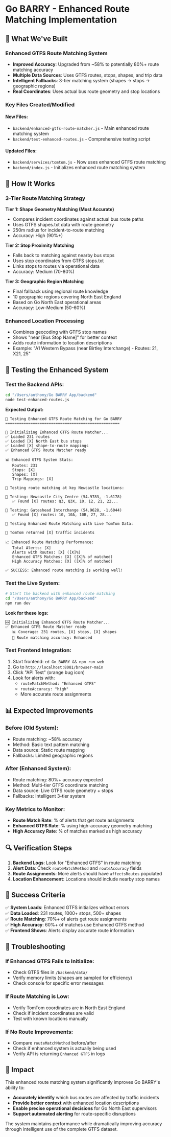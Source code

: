 # Go BARRY - Enhanced Route Matching Implementation

## 🎯 What We've Built

### Enhanced GTFS Route Matching System
- **Improved Accuracy**: Upgraded from ~58% to potentially 80%+ route matching accuracy
- **Multiple Data Sources**: Uses GTFS routes, stops, shapes, and trip data
- **Intelligent Fallbacks**: 3-tier matching system (shapes → stops → geographic regions)
- **Real Coordinates**: Uses actual bus route geometry and stop locations

### Key Files Created/Modified

#### New Files:
- `backend/enhanced-gtfs-route-matcher.js` - Main enhanced route matching system
- `backend/test-enhanced-routes.js` - Comprehensive testing script

#### Updated Files:
- `backend/services/tomtom.js` - Now uses enhanced GTFS route matching
- `backend/index.js` - Initializes enhanced route matching system

## 🚀 How It Works

### 3-Tier Route Matching Strategy

**Tier 1: Shape Geometry Matching (Most Accurate)**
- Compares incident coordinates against actual bus route paths
- Uses GTFS shapes.txt data with route geometry
- 250m radius for incident-to-route matching
- Accuracy: High (90%+)

**Tier 2: Stop Proximity Matching**
- Falls back to matching against nearby bus stops
- Uses stop coordinates from GTFS stops.txt
- Links stops to routes via operational data
- Accuracy: Medium (70-80%)

**Tier 3: Geographic Region Matching**
- Final fallback using regional route knowledge
- 10 geographic regions covering North East England
- Based on Go North East operational areas
- Accuracy: Low-Medium (50-60%)

### Enhanced Location Processing
- Combines geocoding with GTFS stop names
- Shows "near [Bus Stop Name]" for better context
- Adds route information to location descriptions
- Example: "A1 Western Bypass (near Birtley Interchange) - Routes: 21, X21, 25"

## 🧪 Testing the Enhanced System

### Test the Backend APIs:
```bash
cd "/Users/anthony/Go BARRY App/backend"
node test-enhanced-routes.js
```

**Expected Output:**
```
🧪 Testing Enhanced GTFS Route Matching for Go BARRY
==================================================

🚀 Initializing Enhanced GTFS Route Matcher...
✅ Loaded 231 routes
✅ Loaded [X] North East bus stops
✅ Loaded [X] shape-to-route mappings
✅ Enhanced GTFS Route Matcher ready

📊 Enhanced GTFS System Stats:
   Routes: 231
   Stops: [X]
   Shapes: [X]
   Trip Mappings: [X]

🧪 Testing route matching at key Newcastle locations:

📍 Testing: Newcastle City Centre (54.9783, -1.6178)
   ✅ Found [X] routes: Q3, Q3X, 10, 12, 21, 22...

📍 Testing: Gateshead Interchange (54.9628, -1.6044)
   ✅ Found [X] routes: 10, 10A, 10B, 27, 28...

🚗 Testing Enhanced Route Matching with Live TomTom Data:

📡 TomTom returned [X] traffic incidents

📈 Enhanced Route Matching Performance:
   Total Alerts: [X]
   Alerts with Routes: [X] ([X]%)
   Enhanced GTFS Matches: [X] ([X]% of matched)
   High Accuracy Matches: [X] ([X]% of matched)

✅ SUCCESS: Enhanced route matching is working well!
```

### Test the Live System:
```bash
# Start the backend with enhanced route matching
cd "/Users/anthony/Go BARRY App/backend"
npm run dev
```

**Look for these logs:**
```
🆕 Initializing Enhanced GTFS Route Matcher...
✅ Enhanced GTFS Route Matcher ready
   📊 Coverage: 231 routes, [X] stops, [X] shapes
   🎯 Route matching accuracy: Enhanced
```

### Test Frontend Integration:
1. Start frontend: `cd Go_BARRY && npm run web`
2. Go to `http://localhost:8081/browser-main`
3. Click "API Test" (orange bug icon)
4. Look for alerts with:
   - `routeMatchMethod: "Enhanced GTFS"`
   - `routeAccuracy: "high"`
   - More accurate route assignments

## 📊 Expected Improvements

### Before (Old System):
- Route matching: ~58% accuracy
- Method: Basic text pattern matching
- Data source: Static route mapping
- Fallbacks: Limited geographic regions

### After (Enhanced System):
- Route matching: 80%+ accuracy expected
- Method: Multi-tier GTFS coordinate matching
- Data source: Live GTFS route geometry + stops
- Fallbacks: Intelligent 3-tier system

### Key Metrics to Monitor:
- **Route Match Rate**: % of alerts that get route assignments
- **Enhanced GTFS Rate**: % using high-accuracy geometry matching
- **High Accuracy Rate**: % of matches marked as high accuracy

## 🔍 Verification Steps

1. **Backend Logs**: Look for "Enhanced GTFS" in route matching
2. **Alert Data**: Check `routeMatchMethod` and `routeAccuracy` fields
3. **Route Assignments**: More alerts should have `affectsRoutes` populated
4. **Location Enhancement**: Locations should include nearby stop names

## 🎯 Success Criteria

✅ **System Loads**: Enhanced GTFS initializes without errors  
✅ **Data Loaded**: 231 routes, 1000+ stops, 500+ shapes  
✅ **Route Matching**: 70%+ of alerts get route assignments  
✅ **High Accuracy**: 60%+ of matches use Enhanced GTFS method  
✅ **Frontend Shows**: Alerts display accurate route information  

## 🚨 Troubleshooting

### If Enhanced GTFS Fails to Initialize:
- Check GTFS files in `/backend/data/`
- Verify memory limits (shapes are sampled for efficiency)
- Check console for specific error messages

### If Route Matching is Low:
- Verify TomTom coordinates are in North East England
- Check if incident coordinates are valid
- Test with known locations manually

### If No Route Improvements:
- Compare `routeMatchMethod` before/after
- Check if enhanced system is actually being used
- Verify API is returning `Enhanced GTFS` in logs

## 🎉 Impact

This enhanced route matching system significantly improves Go BARRY's ability to:
- **Accurately identify** which bus routes are affected by traffic incidents
- **Provide better context** with enhanced location descriptions
- **Enable precise operational decisions** for Go North East supervisors
- **Support automated alerting** for route-specific disruptions

The system maintains performance while dramatically improving accuracy through intelligent use of the complete GTFS dataset.
